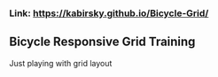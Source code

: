 ### Link: https://kabirsky.github.io/Bicycle-Grid/

## Bicycle Responsive Grid Training
 Just playing with grid layout
